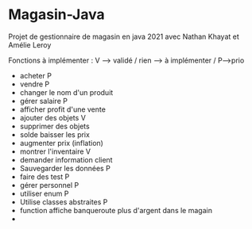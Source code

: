 # Magasin-Java
Projet  de gestionnaire de magasin en java 2021 avec Nathan Khayat et Amélie Leroy

Fonctions à implémenter :  V --> validé / rien --> à implémenter / P-->prio



- acheter P
- vendre P
- changer le nom d'un produit
- gérer salaire P   
- afficher profit d'une vente
- ajouter des objets V 
- supprimer des objets 
- solde baisser les prix 
- augmenter prix (inflation)
- montrer l'inventaire V 
- demander information client
- Sauvegarder les données P  
- faire des test P 
- gérer personnel P
- utiliser enum P
- Utilise classes abstraites P 
- function affiche banqueroute plus d'argent dans le magain
- 





